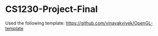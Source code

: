 # CS1230-Project-Final

Used the following template: https://github.com/vinayakvivek/OpenGL-template 
